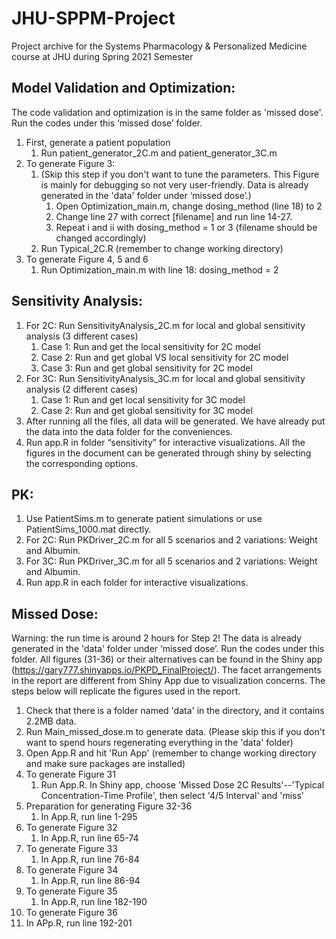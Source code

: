 # JHU-SPPM-Project
Project archive for the Systems Pharmacology & Personalized Medicine course at JHU during Spring 2021 Semester

## Model Validation and Optimization:
The code validation and optimization is in the same folder as 'missed dose'. Run the codes under this ‘missed dose’ folder.
1. First, generate a patient population
   1. Run patient_generator_2C.m and patient_generator_3C.m
2. To generate Figure 3:
   1. (Skip this step if you don't want to tune the parameters. This Figure is mainly for debugging so not very user-friendly. Data is already generated in the 'data' folder under ‘missed dose’.)
      1. Open Optimization_main.m, change dosing_method (line 18) to 2
      2. Change line 27 with correct [filename] and run line 14-27.
      3. Repeat i and ii with dosing_method = 1 or 3 (filename should be changed accordingly)
   2. Run Typical_2C.R (remember to change working directory)
3. To generate Figure 4, 5 and 6
   1. Run Optimization_main.m with line 18: dosing_method  = 2


## Sensitivity Analysis:
1. For 2C: Run SensitivityAnalysis_2C.m for local and global sensitivity analysis (3 different cases)
   1. Case 1: Run and get the local sensitivity for 2C model
   2. Case 2: Run and get global VS local sensitivity for 2C model
   3. Case 3: Run and get global sensitivity for 2C model
2. For 3C: Run SensitivityAnalysis_3C.m for local and global sensitivity analysis (2 different cases)
   1. Case 1: Run and get local sensitivity for 3C model
   2. Case 2: Run and get global sensitivity for 3C model
3. After running all the files, all data will be generated.  We have already put the data into the data folder for the conveniences.
4. Run app.R in folder “sensitivity” for interactive visualizations.
        All the figures in the document can be generated through shiny by selecting the     corresponding options.


## PK:
1. Use PatientSims.m to generate patient simulations or use PatientSims_1000.mat directly.
2. For 2C: Run PKDriver_2C.m for all 5 scenarios and 2 variations: Weight and Albumin.
3. For 3C: Run PKDriver_3C.m for all 5 scenarios and 2 variations: Weight and Albumin.
4. Run app.R in each folder for interactive visualizations.


## Missed Dose:
Warning: the run time is around 2 hours for Step 2! The data is already generated in the 'data' folder under ‘missed dose’. Run the codes under this folder.
All figures (31-36) or their alternatives can be found in the Shiny app (https://gary777.shinyapps.io/PKPD_FinalProject/). The facet arrangements in the report are different from Shiny App due to visualization concerns. The steps below will replicate the figures used in the report.
1. Check that there is a folder named 'data' in the directory, and it contains 2.2MB data.
2. Run Main_missed_dose.m to generate data. (Please skip this if you don't want to spend hours regenerating everything in the 'data' folder)
3. Open App.R and hit 'Run App' (remember to change working directory and make sure packages are installed)
4. To generate Figure 31
   1. Run App.R. In Shiny app, choose 'Missed Dose 2C Results'--'Typical Concentration-Time Profile', then select '4/5 Interval' and 'miss'
5. Preparation for generating Figure 32-36
   1. In App.R, run line 1-295
6. To generate Figure 32
   1. In App.R, run line 65-74
7. To generate Figure 33
   1.  In App.R, run line 76-84
8. To generate Figure 34
   1. In App.R, run line 86-94
9. To generate Figure 35
   1.  In App.R, run line 182-190
10. To generate Figure 36
   1. In APp.R, run line 192-201
